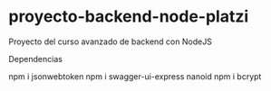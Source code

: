 # proyecto-backend-node-platzi
Proyecto del curso avanzado de backend con NodeJS 

Dependencias

npm i jsonwebtoken
npm i swagger-ui-express nanoid
npm i bcrypt